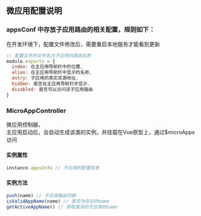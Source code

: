 ## 微应用配置说明

### appsConf 中存放子应用路由的相关配置，规则如下：
在开发环境下，配置文件修改后，需要重启本地服务才能看到更新

```js
// 配置文件的文件名为子应用的路由名称
module.exports = {
  index: 在主应用导航栏中的位置,
  alias: 在主应用导航栏中显示的名称,
  entry: 子应用的真实资源地址,
  hidden: 是否在主应用导航栏中显示,
  disabled: 是否可以访问该子应用路由
}
```

### MicroAppController
微应用控制器，<br>
主应用启动后，会自动生成该类的实例，并挂载在Vue原型上，通过$microApps访问

#### 实例属性
```js
instance.appsInfo // 子应用的配置信息
```

#### 实例方法
```js
push(name) // 子应用路由切换
isValidAppName(name) // 是否为存在的name
getActiveAppName() // 获取激活的子应用的name
```
